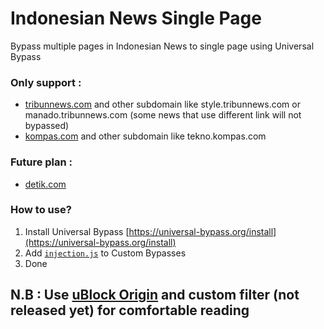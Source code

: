 # Indonesian News Single Page
Bypass multiple pages in Indonesian News to single page using Universal Bypass

### Only support :
* [tribunnews.com](https://www.tribunnews.com) and other subdomain like style.tribunnews.com or manado.tribunnews.com (some news that use different link will not bypassed)
* [kompas.com](https://kompas.com) and other subdomain like tekno.kompas.com

### Future plan :
* [detik.com](https://detik.com)

### How to use?
1. Install Universal Bypass [https://universal-bypass.org/install](https://universal-bypass.org/install)
2. Add [`injection.js`](https://raw.githubusercontent.com/FadhilPrawira/IndonesianNewsSinglePage/main/injection.js) to Custom Bypasses
3. Done

## N.B : Use [uBlock Origin](https://github.com/gorhill/uBlock/releases) and custom filter (not released yet) for comfortable reading
